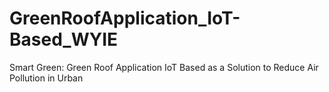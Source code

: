 # GreenRoofApplication_IoT-Based_WYIE
Smart Green: Green Roof Application IoT Based as a Solution to Reduce Air Pollution in Urban
